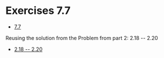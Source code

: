 # Exercises 7.7

- [7.7](https://fullstackopen.com/en/part7/custom_hooks#exercises-7-4-7-8)

Reusing the solution from the Problem from part 2: 2.18 -- 2.20 
- [2.18 -- 2.20](https://fullstackopen.com/en/part2/adding_styles_to_react_app#exercises-2-18-2-20)


